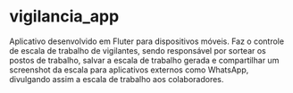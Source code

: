 # vigilancia_app

Aplicativo desenvolvido em Fluter para dispositivos móveis. Faz o controle de escala de trabalho de vigilantes, sendo responsável por sortear os postos de trabalho, salvar a escala de trabalho gerada e compartilhar um screenshot da escala para aplicativos externos como WhatsApp, divulgando assim a escala de trabalho aos colaboradores.
